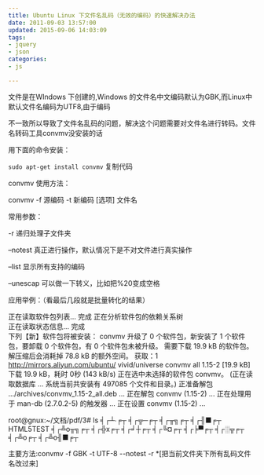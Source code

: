 ```yaml
---
title: Ubuntu Linux 下文件名乱码（无效的编码）的快速解决办法
date: 2011-09-03 13:57:00
updated: 2015-09-06 14:03:09
tags: 
- jquery
- json
categories: 
- js

---
```

文件是在WIndows 下创建的,Windows 的文件名中文编码默认为GBK,而Linux中默认文件名编码为UTF8,由于编码

不一致所以导致了文件名乱码的问题，解决这个问题需要对文件名进行转码。文件名转码工具convmv没安装的话

用下面的命令安装：

`sudo apt-get install convmv`
复制代码

convmv 使用方法：

convmv -f 源编码 -t 新编码 [选项] 文件名

常用参数：


<!--more-->


-r 递归处理子文件夹

–notest 真正进行操作，默认情况下是不对文件进行真实操作

–list 显示所有支持的编码

–unescap 可以做一下转义，比如把%20变成空格

应用举例：（看最后几段就是批量转化的结果）

正在读取软件包列表... 完成
正在分析软件包的依赖关系树       
正在读取状态信息... 完成       
下列【新】软件包将被安装：
  convmv
升级了 0 个软件包，新安装了 1 个软件包，要卸载 0 个软件包，有 0 个软件包未被升级。
需要下载 19.9 kB 的软件包。
解压缩后会消耗掉 78.8 kB 的额外空间。
获取：1 http://mirrors.aliyun.com/ubuntu/ vivid/universe convmv all 1.15-2 [19.9 kB]
下载 19.9 kB，耗时 0秒 (143 kB/s)
正在选中未选择的软件包 convmv。
(正在读取数据库 ... 系统当前共安装有 497085 个文件和目录。)
正准备解包 .../archives/convmv_1.15-2_all.deb  ...
正在解包 convmv (1.15-2) ...
正在处理用于 man-db (2.7.0.2-5) 的触发器 ...
正在设置 convmv (1.15-2) ...

root@gnux:~/文档/pdf/3# ls
╡┌┴∙╒┬  ╡┌╦─╒┬  ╡┌╥╗╒┬  ╡┌╢■╒┬  HTML5TEST  ╡┌╩о╥╗╒┬  ╡┌╬х╒┬
╡┌╛┼╒┬  ╡┌╚¤╒┬  ╡┌╞▀╒┬  ╡┌░╦╒┬  ╡┌╩о╒┬     ╡┌╩о╢■╒┬

主要方法:convmv -f GBK -t UTF-8 --notest -r *[把当前文件夹下所有乱码文件名改过来]